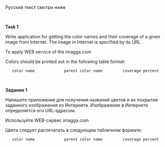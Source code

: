 Русский текст смотри ниже

<br/>

**Task 1**

Write application for getting the color names and their coverage of a given image from Internet. The image in Internet is specified by its URL .

To apply WEB service of the imagga.com

Colors should be printed out in the following table format:

```
   color name             parent color name         coverage percent
```



<br/>

**Задание 1**

Напишите приложение для получения названий цветов и их покрытия заданного изображения из Интернета. Изображение в Интернете определяется его URL-адресом.

Используйте WEB-сервис imagga.com

Цвета следует распечатать в следующем табличном формате:


```
   color name             parent color name         coverage percent
```



<br/>

